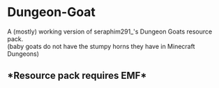 # Dungeon-Goat
A (mostly) working version of  seraphim291_'s Dungeon Goats resource pack.
</br>(baby goats do not have the stumpy horns they have in Minecraft Dungeons)

<h2>*Resource pack requires EMF*</h2>
